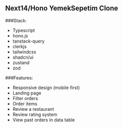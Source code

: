 ## Next14/Hono YemekSepetim Clone

###Stack:

-   Typescript
-   hono.js
-   tanstack-query
-   clerkjs
-   tailwindcss
-   shadcn/ui
-   zustand
-   zod

###Features:

-   Responsive design (mobile first)
-   Landing page
-   Filter orders
-   Order items
-   Review a restaurant
-   Review rating system
-   View past orders in data table
